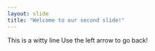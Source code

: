 ```yaml
---
layout: slide
title: "Welcome to our second slide!"
---
```

This is a witty line
Use the left arrow to go back!